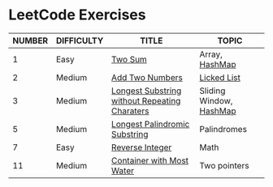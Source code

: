 # LeetCode Exercises

| NUMBER | DIFFICULTY | TITLE                                                        | TOPIC                                                   |
| ------ | ---------- | ------------------------------------------------------------ | ------------------------------------------------------- |
| 1      | Easy       | [Two Sum](01-Two-Sum/)                                       | Array, [HashMap](../Abstract-Data-Type/Map/)            |
| 2      | Medium     | [Add Two Numbers](02-Add-Two-Numbers/)                       | [Licked List](../Abstract-Data-Type/List/LinkedList.md) |
| 3      | Medium     | [Longest Substring without Repeating Charaters](03-Longest-Substring-Without-Repeating-Char/) | Sliding Window, [HashMap](../Abstract-Data-Type/Map/)   |
| 5      | Medium     | [Longest Palindromic Substring](05-Longest-Palindromic-Substring/) | Palindromes                                             |
| 7      | Easy       | [Reverse Integer](07-Reverse-Integer/)                       | Math                                                    |
| 11     | Medium     | [Container with Most Water](11-Container-with-Most-Water/)   | Two pointers                                            |

